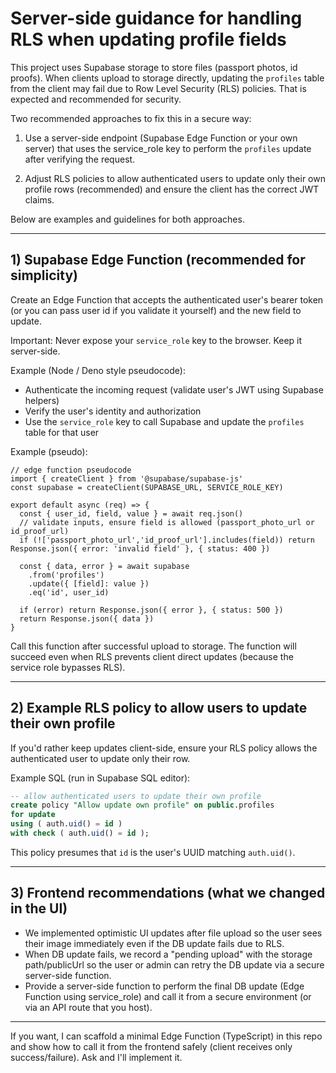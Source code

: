 # Server-side guidance for handling RLS when updating profile fields

This project uses Supabase storage to store files (passport photos, id proofs). When clients upload to storage directly, updating the `profiles` table from the client may fail due to Row Level Security (RLS) policies. That is expected and recommended for security.

Two recommended approaches to fix this in a secure way:

1) Use a server-side endpoint (Supabase Edge Function or your own server) that uses the service_role key to perform the `profiles` update after verifying the request.

2) Adjust RLS policies to allow authenticated users to update only their own profile rows (recommended) and ensure the client has the correct JWT claims.

Below are examples and guidelines for both approaches.

---

## 1) Supabase Edge Function (recommended for simplicity)

Create an Edge Function that accepts the authenticated user's bearer token (or you can pass user id if you validate it yourself) and the new field to update.

Important: Never expose your `service_role` key to the browser. Keep it server-side.

Example (Node / Deno style pseudocode):

- Authenticate the incoming request (validate user's JWT using Supabase helpers)
- Verify the user's identity and authorization
- Use the `service_role` key to call Supabase and update the `profiles` table for that user

Example (pseudo):

```
// edge function pseudocode
import { createClient } from '@supabase/supabase-js'
const supabase = createClient(SUPABASE_URL, SERVICE_ROLE_KEY)

export default async (req) => {
  const { user_id, field, value } = await req.json()
  // validate inputs, ensure field is allowed (passport_photo_url or id_proof_url)
  if (!['passport_photo_url','id_proof_url'].includes(field)) return Response.json({ error: 'invalid field' }, { status: 400 })

  const { data, error } = await supabase
    .from('profiles')
    .update({ [field]: value })
    .eq('id', user_id)

  if (error) return Response.json({ error }, { status: 500 })
  return Response.json({ data })
}
```

Call this function after successful upload to storage. The function will succeed even when RLS prevents client direct updates (because the service role bypasses RLS).

---

## 2) Example RLS policy to allow users to update their own profile

If you'd rather keep updates client-side, ensure your RLS policy allows the authenticated user to update only their row.

Example SQL (run in Supabase SQL editor):

```sql
-- allow authenticated users to update their own profile
create policy "Allow update own profile" on public.profiles
for update
using ( auth.uid() = id )
with check ( auth.uid() = id );
```

This policy presumes that `id` is the user's UUID matching `auth.uid()`.

---

## 3) Frontend recommendations (what we changed in the UI)

- We implemented optimistic UI updates after file upload so the user sees their image immediately even if the DB update fails due to RLS.
- When DB update fails, we record a "pending upload" with the storage path/publicUrl so the user or admin can retry the DB update via a secure server-side function.
- Provide a server-side function to perform the final DB update (Edge Function using service_role) and call it from a secure environment (or via an API route that you host).

---

If you want, I can scaffold a minimal Edge Function (TypeScript) in this repo and show how to call it from the frontend safely (client receives only success/failure). Ask and I'll implement it.
